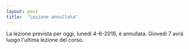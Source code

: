 ```yaml
---
layout: post
title:  "Lezione annullata"
---
```


La lezione prevista per oggi, lunedì 4-6-2018, è annullata. Giovedì 7 avrà luogo l'ultima lezione del corso.
